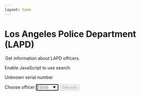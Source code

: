 ```yaml
---
layout: home
---
```


# Los Angeles Police Department (LAPD)

<form id='lapdSearch' novalidate class="usa-form">
  <legend class="usa-legend">
    Get information about LAPD officers.
  </legend>
  <noscript>
    <div class="usa-alert usa-alert--error usa-alert--slim">
      <div class="usa-alert__body">
        <p class="usa-alert__text">
          Enable JavaScript to use search.
        </p>
      </div>
    </div>
  </noscript>

  <div id="not-found-error" class="usa-alert usa-alert--error display-none">
    <div class="usa-alert__body">
      <p class="error usa-alert__text">
        Unknown serial number
      </p>
    </div>
  </div>
  <label class="usa-label" for="serial-number">Choose officer</label>
  <input
    class="usa-input"
    id="serial-number"
    name="serial-number"
    type="text"
    autocomplete="off"
    autocapitalize="off"
    autocorrect="off"
    autofocus="true"
    required="required"
    size=6
    placeholder="23506"
    pattern="\d{5}"
    list="lapd-serial-numbers"
  />

  <datalist id="lapd-serial-numbers">
    {% for cop in site.data['us']['ca']['police']['los_angeles']['roster-2022-08-20'] %}
      <option value="{{ cop['SerialNo'] }}" label="{{ cop['EmployeeName'] }}"/>
    {% endfor %}
  </datalist>

  <input class="usa-button" type="submit" disabled value="See info" />
</form>

<script>
  const form = document.getElementById('lapdSearch')
  const serialNumberField = form.querySelector('input#serial-number')
  const notFoundError = document.getElementById('not-found-error')
  const searchButton = form.querySelector('input[type="submit"]')

  const knownSerialNumbers =
    Array.from(document.getElementById('lapd-serial-numbers').options)
    .map(option => option.value)

  function findLapdCop(event) {
    event.preventDefault()

    const serialNumber = event.target.querySelector('#serial-number').value

    if (knownSerialNumbers.includes(serialNumber)) {
      const path = `/us/ca/police/los_angeles/${serialNumber}`
      window.location.assign(path)
    } else {
      notFoundError.classList.remove('display-none')
    }
  }

  function validateSerialNumber(event) {
    notFoundError.classList.add('display-none')

    if (serialNumberField.validity.valid) {
      searchButton.disabled = false
    } else {
      searchButton.disabled = true
    }
  }

  form.addEventListener('submit', findLapdCop)
  serialNumberField.addEventListener('input', validateSerialNumber)
</script>
